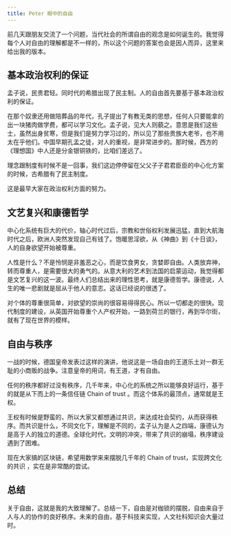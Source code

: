```yaml
---
title: Peter 眼中的自由
---
```


前几天跟朋友交流了一个问题，当代社会的所谓自由的观念是如何诞生的。我觉得每个人对自由的理解都是不一样的，所以这个问题的答案也会是因人而异，这里来给出我的版本。

## 基本政治权利的保证

孟子说，民贵君轻。同时代的希腊出现了民主制。人的自由首先要基于基本政治权利的保证。

在那个奴隶还用做陪葬品的年代，孔子提出了有教无类的思想，任何人只要能拿的出一块猪肉做学费，都可以学习文化。孟子说，见大人则藐之。意思是我们这些士，虽然出身贫寒，但是我们是努力学习过的，所以见了那些贵族大老爷，也不用太在乎他们。中国早期孔孟之徒，对人的重视，是非常进步的。那时候，西方的 《理想国》中人还是分金银铜铁的，比咱们差远了。

理念跟制度有时候不是一回事，我们这边停停留在父父子子君君臣臣的中心化方案的时候，古希腊有了民主制度。

这是最早大家在政治权利方面的努力。

## 文艺复兴和康德哲学

中心化系统有巨大的代价，轴心时代过后，宗教和世俗权利发展迅猛，直到大航海时代之后，欧洲人突然发现自己有钱了。饱暖思淫欲，从《神曲》到《十日谈》，人的自身欲望开始被尊重。

人性是什么？不是怜悯是非羞恶之心，而是饮食男女，贪婪即自由。人类放弃神，转而尊重人，是需要很大的勇气的。从意大利的艺术到法国的启蒙运动，我觉得都是文艺复兴的这一波。最终人们总结出来的理性思考，就是康德哲学。康德说，人生的唯一悲剧就是屈从于他人的意志。这话已经说的很透了。

对个体的尊重很简单，对欲望的崇尚的很容易得得民心。所以一切都走的很快。现代制度的建设，从英国开始尊重个人产权开始，一路到荷兰的银行，再到华尔街，就有了现在世界的模样。

## 自由与秩序

一战的时候，德国皇帝发表过这样的演讲，他说这是一场自由的王道乐土对一群无耻的小商贩的战争。注意皇帝的用词，有王道，才有自由。

任何的秩序都好过没有秩序，几千年来，中心化的系统之所以能够良好运行，基于的就是从下而上的一条信任链 Chain of trust 。而这个体系的最顶点，通常就是王权。

王权有时候是野蛮的，所以大家又都想通过共识，来达成社会契约，从而获得秩序。而共识是什么，不同文化下，理解是不同的，孟子认为是人之四端，康德认为是高于人的独立的道德。全球化时代，文明的冲突，带来了共识的崩塌，秩序建设遇到了困难。

现在大家搞的区块链，希望用数学来来摆脱几千年的 Chain of trust，实现跨文化的共识 ，实在是非常酷的尝试。

## 总结

关于自由，这就是我的大致理解了。总结一下，自由是对枷锁的摆脱，自由来自于人与人的协作的良好秩序。未来的自由，基于科技来实现，人文社科知识会大量过时。
